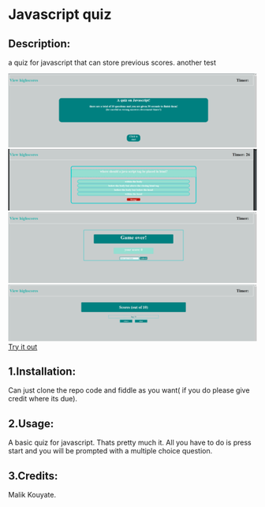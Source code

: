 <JAVASCRIPT-QUIZ>

# Javascript quiz

## Description:

a quiz for javascript that can store previous scores. another test

![info screen for quiz](images/info_ss.png )
![ quiz options ](images/quiz_ss.png)
![end of quiz screen](images/end_ss.png)
![ scores screen ](images/scores_ss.png )
[Try it out](https://mkalik.github.io/module4-quiz/)

## 1.Installation:

Can just clone the repo code and fiddle as you want( if you do please give credit where its due).

## 2.Usage:

A basic quiz for javascript. Thats pretty much it. All you have to do is press start and you will be prompted with a multiple choice question.

## 3.Credits:

Malik Kouyate.
